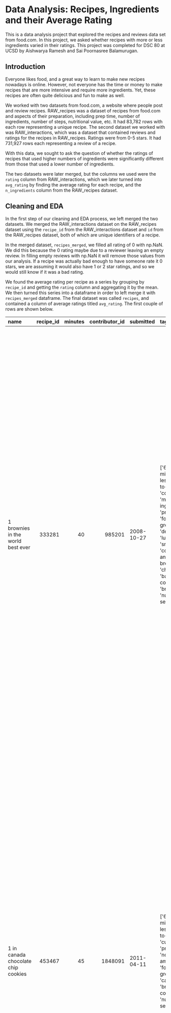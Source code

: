# Data Analysis: Recipes, Ingredients and their Average Rating 
This is a data analysis project that explored the recipes and reviews data set from food.com. In this project, we asked whether recipes with more or less ingredients varied in their ratings. This project was completed for DSC 80 at UCSD by Aishwarya Ramesh and Sai Poornasree Balamurugan.

## Introduction 
Everyone likes food, and a great way to learn to make new recipes nowadays is online. However, not everyone has the time or money to make recipes that are more intensive and require more ingredients. Yet, these recipes are often quite delicious and fun to make as well. 

We worked with two datasets from food.com, a website where people post and review recipes. RAW_recipes was a dataset of recipes from food.com and aspects of their preparation, including prep time, number of ingredients, number of steps, nutritional value, etc. It had 83,782 rows with each row representing a unique recipe. The second dataset we worked with was RAW_interactions, which was a dataset that contained reviews and ratings for the recipes in RAW_recipes. Ratings were from 0-5 stars. It had 731,927 rows each representing a review of a recipe. 

With this data, we sought to ask the question of whether the ratings of recipes that used higher numbers of ingredients were significantly different from those that used a lower number of ingredients. 

The two datasets were later merged, but the columns we used were the `rating` column from RAW_interactions, which we later turned into `avg_rating` by finding the average rating for each recipe, and the `n_ingredients` column from the RAW_recipes dataset.  

## Cleaning and EDA 
In the first step of our cleaning and EDA process, we left merged the two datasets. We merged the RAW_interactions dataset on the RAW_recipes dataset using the `recipe_id` from the RAW_interactions dataset and `id` from the RAW_recipes dataset, both of which are unique identifiers of a recipe. 

In the merged dataset, `recipes_merged`, we filled all rating of 0 with np.NaN. We did this because the 0 rating maybe due to a reviewer leaving an empty review. In filling empty reviews with np.NaN it will remove those values from our analysis. If a recipe was actually bad enough to have someone rate it 0 stars, we are assuming it would also have 1 or 2 star ratings, and so we would still know if it was a bad rating. 

We found the average rating per recipe as a series by grouping by `recipe_id` and getting the `rating` column and aggregating it by the mean. We then turned this series into a dataframe in order to left merge it with `recipes_merged` dataframe. The final dataset was called `recipes`, and contained a column of average ratings titled `avg_rating`. The first couple of rows are shown below. 

| name                                 |   recipe_id |   minutes |   contributor_id | submitted   | tags                                                                                                                                                                                                                        | nutrition                                    |   n_steps | steps                                                                                                                                                                                                                                                                                                                                                                                                                                                                                                                                                                                                                                                                                                                                                                                                                              | description                                                                                                                                                                                                                                                                                                                                                                       | ingredients                                                                                                                                                                    |   n_ingredients |          user_id | date       |   rating | review                                                                                                                                                                                                                                                                                                                                           |   avg_rating |
|:-------------------------------------|------------:|----------:|-----------------:|:------------|:----------------------------------------------------------------------------------------------------------------------------------------------------------------------------------------------------------------------------|:---------------------------------------------|----------:|:-----------------------------------------------------------------------------------------------------------------------------------------------------------------------------------------------------------------------------------------------------------------------------------------------------------------------------------------------------------------------------------------------------------------------------------------------------------------------------------------------------------------------------------------------------------------------------------------------------------------------------------------------------------------------------------------------------------------------------------------------------------------------------------------------------------------------------------|:----------------------------------------------------------------------------------------------------------------------------------------------------------------------------------------------------------------------------------------------------------------------------------------------------------------------------------------------------------------------------------|:-------------------------------------------------------------------------------------------------------------------------------------------------------------------------------|----------------:|-----------------:|:-----------|---------:|:-------------------------------------------------------------------------------------------------------------------------------------------------------------------------------------------------------------------------------------------------------------------------------------------------------------------------------------------------|-------------:|
| 1 brownies in the world    best ever |      333281 |        40 |           985201 | 2008-10-27  | ['60-minutes-or-less', 'time-to-make', 'course', 'main-ingredient', 'preparation', 'for-large-groups', 'desserts', 'lunch', 'snacks', 'cookies-and-brownies', 'chocolate', 'bar-cookies', 'brownies', 'number-of-servings'] | [138.4, 10.0, 50.0, 3.0, 3.0, 19.0, 6.0]     |        10 | ['heat the oven to 350f and arrange the rack in the middle', 'line an 8-by-8-inch glass baking dish with aluminum foil', 'combine chocolate and butter in a medium saucepan and cook over medium-low heat , stirring frequently , until evenly melted', 'remove from heat and let cool to room temperature', 'combine eggs , sugar , cocoa powder , vanilla extract , espresso , and salt in a large bowl and briefly stir until just evenly incorporated', 'add cooled chocolate and mix until uniform in color', 'add flour and stir until just incorporated', 'transfer batter to the prepared baking dish', 'bake until a tester inserted in the center of the brownies comes out clean , about 25 to 30 minutes', 'remove from the oven and cool completely before cutting']                                                  | these are the most; chocolatey, moist, rich, dense, fudgy, delicious brownies that you'll ever make.....sereiously! there's no doubt that these will be your fav brownies ever for you can add things to them or make them plain.....either way they're pure heaven!                                                                                                              | ['bittersweet chocolate', 'unsalted butter', 'eggs', 'granulated sugar', 'unsweetened cocoa powder', 'vanilla extract', 'brewed espresso', 'kosher salt', 'all-purpose flour'] |               9 | 386585           | 2008-11-19 |        4 | These were pretty good, but took forever to bake.  I would send it ended up being almost an hour!  Even then, the brownies stuck to the foil, and were on the overly moist side and not easy to cut.  They did taste quite rich, though!  Made for My 3 Chefs.                                                                                   |            4 |
| 1 in canada chocolate chip cookies   |      453467 |        45 |          1848091 | 2011-04-11  | ['60-minutes-or-less', 'time-to-make', 'cuisine', 'preparation', 'north-american', 'for-large-groups', 'canadian', 'british-columbian', 'number-of-servings']                                                               | [595.1, 46.0, 211.0, 22.0, 13.0, 51.0, 26.0] |        12 | ['pre-heat oven the 350 degrees f', 'in a mixing bowl , sift together the flours and baking powder', 'set aside', 'in another mixing bowl , blend together the sugars , margarine , and salt until light and fluffy', 'add the eggs , water , and vanilla to the margarine / sugar mixture and mix together until well combined', 'add in the flour mixture to the wet ingredients and blend until combined', 'scrape down the sides of the bowl and add the chocolate chips', 'mix until combined', 'scrape down the sides to the bowl again', 'using an ice cream scoop , scoop evenly rounded balls of dough and place of cookie sheet about 1 - 2 inches apart to allow for spreading during baking', 'bake for 10 - 15 minutes or until golden brown on the outside and soft & chewy in the center', 'serve hot and enjoy !'] | this is the recipe that we use at my school cafeteria for chocolate chip cookies. they must be the best chocolate chip cookies i have ever had! if you don't have margarine or don't like it, then just use butter (softened) instead.                                                                                                                                            | ['white sugar', 'brown sugar', 'salt', 'margarine', 'eggs', 'vanilla', 'water', 'all-purpose flour', 'whole wheat flour', 'baking soda', 'chocolate chips']                    |              11 | 424680           | 2012-01-26 |        5 | Originally I was gonna cut the recipe in half (just the 2 of us here), but then we had a park-wide yard sale, & I made the whole batch & used them as enticements for potential buyers ~ what the hey, a free cookie as delicious as these are, definitely works its magic! Will be making these again, for sure! Thanks for posting the recipe! |            5 |
| 412 broccoli casserole               |      306168 |        40 |            50969 | 2008-05-30  | ['60-minutes-or-less', 'time-to-make', 'course', 'main-ingredient', 'preparation', 'side-dishes', 'vegetables', 'easy', 'beginner-cook', 'broccoli']                                                                        | [194.8, 20.0, 6.0, 32.0, 22.0, 36.0, 3.0]    |         6 | ['preheat oven to 350 degrees', 'spray a 2 quart baking dish with cooking spray , set aside', 'in a large bowl mix together broccoli , soup , one cup of cheese , garlic powder , pepper , salt , milk , 1 cup of french onions , and soy sauce', 'pour into baking dish , sprinkle remaining cheese over top', 'bake for 25 minutes or until cheese is lightly browned', 'sprinkle with rest of french fried onions and bake until onions are browned and cheese is bubbly , about 10 more minutes']                                                                                                                                                                                                                                                                                                                              | since there are already 411 recipes for broccoli casserole posted to "zaar" ,i decided to call this one  #412 broccoli casserole.i don't think there are any like this one in the database. i based this one on the famous "green bean casserole" from campbell's soup. but i think mine is better since i don't like cream of mushroom soup.submitted to "zaar" on may 28th,2008 | ['frozen broccoli cuts', 'cream of chicken soup', 'sharp cheddar cheese', 'garlic powder', 'ground black pepper', 'salt', 'milk', 'soy sauce', 'french-fried onions']          |               9 |  29782           | 2008-12-31 |        5 | This was one of the best broccoli casseroles that I have ever made.  I made my own chicken soup for this recipe. I was a bit worried about the tsp of soy sauce but it gave the casserole the best flavor. YUM!                                                                                                                                  |            5 |
|                                      |             |           |                  |             |                                                                                                                                                                                                                             |                                              |           |                                                                                                                                                                                                                                                                                                                                                                                                                                                                                                                                                                                                                                                                                                                                                                                                                                    |                                                                                                                                                                                                                                                                                                                                                                                   |                                                                                                                                                                                |                 |                  |            |          | The photos you took (shapeweaver) inspired me to make this recipe and it actually does look just like them when it comes out of the oven.                                                                                                                                                                                                        |              |
|                                      |             |           |                  |             |                                                                                                                                                                                                                             |                                              |           |                                                                                                                                                                                                                                                                                                                                                                                                                                                                                                                                                                                                                                                                                                                                                                                                                                    |                                                                                                                                                                                                                                                                                                                                                                                   |                                                                                                                                                                                |                 |                  |            |          | Thanks so much for sharing your recipe shapeweaver. It was wonderful!  Going into my family's favorite Zaar cookbook :)                                                                                                                                                                                                                          |              |
| 412 broccoli casserole               |      306168 |        40 |            50969 | 2008-05-30  | ['60-minutes-or-less', 'time-to-make', 'course', 'main-ingredient', 'preparation', 'side-dishes', 'vegetables', 'easy', 'beginner-cook', 'broccoli']                                                                        | [194.8, 20.0, 6.0, 32.0, 22.0, 36.0, 3.0]    |         6 | ['preheat oven to 350 degrees', 'spray a 2 quart baking dish with cooking spray , set aside', 'in a large bowl mix together broccoli , soup , one cup of cheese , garlic powder , pepper , salt , milk , 1 cup of french onions , and soy sauce', 'pour into baking dish , sprinkle remaining cheese over top', 'bake for 25 minutes or until cheese is lightly browned', 'sprinkle with rest of french fried onions and bake until onions are browned and cheese is bubbly , about 10 more minutes']                                                                                                                                                                                                                                                                                                                              | since there are already 411 recipes for broccoli casserole posted to "zaar" ,i decided to call this one  #412 broccoli casserole.i don't think there are any like this one in the database. i based this one on the famous "green bean casserole" from campbell's soup. but i think mine is better since i don't like cream of mushroom soup.submitted to "zaar" on may 28th,2008 | ['frozen broccoli cuts', 'cream of chicken soup', 'sharp cheddar cheese', 'garlic powder', 'ground black pepper', 'salt', 'milk', 'soy sauce', 'french-fried onions']          |               9 |      1.19628e+06 | 2009-04-13 |        5 | I made this for my son's first birthday party this weekend. Our guests INHALED it! Everyone kept saying how delicious it was. I was I could have gotten to try it.                                                                                                                                                                               |            5 |
| 412 broccoli casserole               |      306168 |        40 |            50969 | 2008-05-30  | ['60-minutes-or-less', 'time-to-make', 'course', 'main-ingredient', 'preparation', 'side-dishes', 'vegetables', 'easy', 'beginner-cook', 'broccoli']                                                                        | [194.8, 20.0, 6.0, 32.0, 22.0, 36.0, 3.0]    |         6 | ['preheat oven to 350 degrees', 'spray a 2 quart baking dish with cooking spray , set aside', 'in a large bowl mix together broccoli , soup , one cup of cheese , garlic powder , pepper , salt , milk , 1 cup of french onions , and soy sauce', 'pour into baking dish , sprinkle remaining cheese over top', 'bake for 25 minutes or until cheese is lightly browned', 'sprinkle with rest of french fried onions and bake until onions are browned and cheese is bubbly , about 10 more minutes']                                                                                                                                                                                                                                                                                                                              | since there are already 411 recipes for broccoli casserole posted to "zaar" ,i decided to call this one  #412 broccoli casserole.i don't think there are any like this one in the database. i based this one on the famous "green bean casserole" from campbell's soup. but i think mine is better since i don't like cream of mushroom soup.submitted to "zaar" on may 28th,2008 | ['frozen broccoli cuts', 'cream of chicken soup', 'sharp cheddar cheese', 'garlic powder', 'ground black pepper', 'salt', 'milk', 'soy sauce', 'french-fried onions']          |               9 | 768828           | 2013-08-02 |        5 | Loved this.  Be sure to completely thaw the broccoli.  I didn&#039;t and it didn&#039;t get done in time specified.  Just cooked it a little longer though and it was perfect.  Thanks Chef.                                                                                                                                                     |            5 |

We then checked the data types of the `n_ingredients` and `rating` columns. The `n_ingredients` columns is of integer data type and the `rating` column is of float data type. 

### Univariate Analysis of `n_ingredients` and `avg_rating`

First we started by looking at the descriptive statistics of `n_ingredients`, this is shown below. The mean is 9.21 ingredients, the minimum is 1 ingredient and the maximum is 37 ingredients. 

|       |   n_ingredients |
|:------|----------------:|
| count |     83782       |
| mean  |         9.21402 |
| std   |         3.83046 |
| min   |         1       |
| 25%   |         6       |
| 50%   |         9       |
| 75%   |        12       |
| max   |        37       |

We then plotted the histogram for the distribution of `n_ingredients`. This is shown below. 

<iframe src="assets/n_ingredients_hist.html" width=800 height=600 frameBorder=0></iframe>

The distribution of `n_ingredients` is shown above. It is slightly right skewed, but is approximately normally distributed. 

Next, we examined the distribution of `avg_rating`. The descriptive statistics are shown in the table below. 

|       |   avg_rating |
|:------|-------------:|
| count | 81173        |
| mean  |     4.62536  |
| std   |     0.640763 |
| min   |     1        |
| 25%   |     4.5      |
| 50%   |     5        |
| 75%   |     5        |
| max   |     5        |

The mean of `avg_rating` was 4.63 stars with the minimum average rating being 1 star, and the maximum being 5 stars.
Next, we plotted the distribution of this variable as a histogram.

<iframe src="assets/avg_rating_hist.html" width=800 height=600 frameBorder=0></iframe>

From the histogram of average ratings we observe that most dishes are highly rated, with the peak of the histogram being at a rating of 5.

### Bivariate Analysis

Next, we conducted a bivariate analysis of `n_ingredients` and `avg_rating`. In order to do this, we created a scatterplot, where the x-axis was number of ingredients and the y-axis was the average rating. 

This plot is shown below. 

<iframe src="assets/scatter.html" width=800 height=600 frameBorder=0></iframe>

From the scatterplot above, we can observe that recipes with less ingredients seem to have more high ratings. However, this might also be because there are more data between 5-20 ingredients than beyond that point. Hypothesis tests will need to be done to conclude whether recipes with lower or higher ingredients get higher ratings.

### Interesting Aggregates -- Pivot Table

Next, we examined interesting aggregates in the data. Namely, we created a pivot table by categorizing `n_ingredients` and `avg_rating` to get two categorical variables for the pivot table, and saving these categories in columns called `ing_size_label` and `rating_category`. For `n_ingredients`, we categorized recipes with less than or equal to 9 ingredients as 'low' and more than 9 to be 'high' as their `ing_size_label`. For `avg_rating`, we categorized each recipe according to the range of its average rating. For example, if a recipe had an average rating of 3.5 stars, it had a value of '3 to 4 star rating' in the `rating_category` column. 

The first two rows of the new `recipes` dataframe with these additions is shown below.

| name                                 |   recipe_id |   minutes |   contributor_id | submitted   | tags                                                                                                                                                                                                                        | nutrition                                    |   n_steps | steps                                                                                                                                                                                                                                                                                                                                                                                                                                                                                                                                                                                                                                                                                                                                                                                                                              | description                                                                                                                                                                                                                                                          | ingredients                                                                                                                                                                    |   n_ingredients |   user_id | date       |   rating | review                                                                                                                                                                                                                                                                                                                                           |   avg_rating | ing_size_label   | rating_categories   |
|:-------------------------------------|------------:|----------:|-----------------:|:------------|:----------------------------------------------------------------------------------------------------------------------------------------------------------------------------------------------------------------------------|:---------------------------------------------|----------:|:-----------------------------------------------------------------------------------------------------------------------------------------------------------------------------------------------------------------------------------------------------------------------------------------------------------------------------------------------------------------------------------------------------------------------------------------------------------------------------------------------------------------------------------------------------------------------------------------------------------------------------------------------------------------------------------------------------------------------------------------------------------------------------------------------------------------------------------|:---------------------------------------------------------------------------------------------------------------------------------------------------------------------------------------------------------------------------------------------------------------------|:-------------------------------------------------------------------------------------------------------------------------------------------------------------------------------|----------------:|----------:|:-----------|---------:|:-------------------------------------------------------------------------------------------------------------------------------------------------------------------------------------------------------------------------------------------------------------------------------------------------------------------------------------------------|-------------:|:-----------------|:--------------------|
| 1 brownies in the world    best ever |      333281 |        40 |           985201 | 2008-10-27  | ['60-minutes-or-less', 'time-to-make', 'course', 'main-ingredient', 'preparation', 'for-large-groups', 'desserts', 'lunch', 'snacks', 'cookies-and-brownies', 'chocolate', 'bar-cookies', 'brownies', 'number-of-servings'] | [138.4, 10.0, 50.0, 3.0, 3.0, 19.0, 6.0]     |        10 | ['heat the oven to 350f and arrange the rack in the middle', 'line an 8-by-8-inch glass baking dish with aluminum foil', 'combine chocolate and butter in a medium saucepan and cook over medium-low heat , stirring frequently , until evenly melted', 'remove from heat and let cool to room temperature', 'combine eggs , sugar , cocoa powder , vanilla extract , espresso , and salt in a large bowl and briefly stir until just evenly incorporated', 'add cooled chocolate and mix until uniform in color', 'add flour and stir until just incorporated', 'transfer batter to the prepared baking dish', 'bake until a tester inserted in the center of the brownies comes out clean , about 25 to 30 minutes', 'remove from the oven and cool completely before cutting']                                                  | these are the most; chocolatey, moist, rich, dense, fudgy, delicious brownies that you'll ever make.....sereiously! there's no doubt that these will be your fav brownies ever for you can add things to them or make them plain.....either way they're pure heaven! | ['bittersweet chocolate', 'unsalted butter', 'eggs', 'granulated sugar', 'unsweetened cocoa powder', 'vanilla extract', 'brewed espresso', 'kosher salt', 'all-purpose flour'] |               9 |    386585 | 2008-11-19 |        4 | These were pretty good, but took forever to bake.  I would send it ended up being almost an hour!  Even then, the brownies stuck to the foil, and were on the overly moist side and not easy to cut.  They did taste quite rich, though!  Made for My 3 Chefs.                                                                                   |            4 | low              | 3 to 4 star rating  |
| 1 in canada chocolate chip cookies   |      453467 |        45 |          1848091 | 2011-04-11  | ['60-minutes-or-less', 'time-to-make', 'cuisine', 'preparation', 'north-american', 'for-large-groups', 'canadian', 'british-columbian', 'number-of-servings']                                                               | [595.1, 46.0, 211.0, 22.0, 13.0, 51.0, 26.0] |        12 | ['pre-heat oven the 350 degrees f', 'in a mixing bowl , sift together the flours and baking powder', 'set aside', 'in another mixing bowl , blend together the sugars , margarine , and salt until light and fluffy', 'add the eggs , water , and vanilla to the margarine / sugar mixture and mix together until well combined', 'add in the flour mixture to the wet ingredients and blend until combined', 'scrape down the sides of the bowl and add the chocolate chips', 'mix until combined', 'scrape down the sides to the bowl again', 'using an ice cream scoop , scoop evenly rounded balls of dough and place of cookie sheet about 1 - 2 inches apart to allow for spreading during baking', 'bake for 10 - 15 minutes or until golden brown on the outside and soft & chewy in the center', 'serve hot and enjoy !'] | this is the recipe that we use at my school cafeteria for chocolate chip cookies. they must be the best chocolate chip cookies i have ever had! if you don't have margarine or don't like it, then just use butter (softened) instead.                               | ['white sugar', 'brown sugar', 'salt', 'margarine', 'eggs', 'vanilla', 'water', 'all-purpose flour', 'whole wheat flour', 'baking soda', 'chocolate chips']                    |              11 |    424680 | 2012-01-26 |        5 | Originally I was gonna cut the recipe in half (just the 2 of us here), but then we had a park-wide yard sale, & I made the whole batch & used them as enticements for potential buyers ~ what the hey, a free cookie as delicious as these are, definitely works its magic! Will be making these again, for sure! Thanks for posting the recipe! |            5 | high             | 4 to 5 star rating  |

We then created a pivot table indexed by the `ing_size_label` i.e. whether it had a low or high number of ingredients and the rating category. We aggregated it by the count function and the values were the numbers of reviews within each category. The pivot table is shown below. 

| ing_size_label   |   1 star or less |   1 to 2 star rating |   2 to 3 star rating |   3 to 4 star rating |   4 to 5 star rating |
|:-----------------|-----------------:|---------------------:|---------------------:|---------------------:|---------------------:|
| high             |              292 |                  327 |                 1641 |                 9975 |                82594 |
| low              |              405 |                  462 |                 2328 |                13432 |               120196 |

For example, the number of reviews that were 1 star or less for recipes that had a high number of ingredients was 292. From this pivot table, we can see that recipes with lower number of ingredients had more 4 to 5 star reviews as compared to recipes with higher number of ingredients. This could also be because there were more reviews for recipes with lower ingredients than for recipes with higher ingredients. 

## Assessment of Missingness

### NMAR
We believe that the `rating` column has potential to be NMAR. This is because we observed that there were many more higher ratings than lower ratings. This could be because people are more likely to review recipes if they actually liked the recipes and people might also be less likely to leave a negative review publicly. For these reasons the missingness of the data could depend on the data itself. 

### Finding dependency of columns 
First we evaluated the missingness within each column of the dataset. 

|                   |     0 |
|:------------------|------:|
| name              |     1 |
| recipe_id         |     0 |
| minutes           |     0 |
| contributor_id    |     0 |
| submitted         |     0 |
| tags              |     0 |
| nutrition         |     0 |
| n_steps           |     0 |
| steps             |     0 |
| description       |   114 |
| ingredients       |     0 |
| n_ingredients     |     0 |
| user_id           |     1 |
| date              |     1 |
| rating            | 15036 |
| review            |    58 |
| avg_rating        |  2777 |
| ing_size_label    |     0 |
| rating_categories |     0 |

It seems like the column with the most missing data is `rating`. We can check its dependency on other columns using a permutation test. A good test statistic to use would be the absolute difference of means.

We defined a function for running a permutation test on the missing data. 

First, we checked whether the missingness of `rating` depended on `n_ingredients`. After running the permutation test we got a p-value of 0.0, which indicated that the missingness of `rating` does depend on `n_ingredients`. 

<iframe src="assets/n_ing_missing.html" width=800 height=600 frameBorder=0></iframe>

From the results of the permutation test, we reject the null hypothesis that there is no relationship between the missingness of `rating` and `n_ingredients` column. We can conclude that `rating` seems to be MAR with respect to `n_ingredients`. The red line above indicates the observed test statistic of 0.16, which is clearly far beyond any of the simulated stats. 

Next, we checked the relationship between the missingness of `rating` and `minutes` column, which is the preparation time for each recipe.  

<iframe src="assets/minutes_missing.html" width=800 height=600 frameBorder=0></iframe>

From the permutation test and figure above, we fail to reject the null hypothesis that the missingness of `rating` does not depend on `minutes`. That is, the missingness of `rating` does not depend on the values of the `minutes` column. We got a p-value of around 0.13, which is greater than 0.05. Clearly, our observed test stat (red line) falls in the range of the simulated test stats.

## Hypothesis Testing

Null Hypothesis: There is no significant difference in average rating between recipes that have a lower number of ingredients vs a higher number of ingredients. 

Alternate: There is a significant difference in average rating between recipes that have a lower number of ingredients vs a higher number of ingredients. 

We conducted this hypothesis test using permutation. That is, we created a separate dataframe that just had the columns we wanted -- `recipe_id`, `avg_rating` and the `ing_size_label` which represented whether a recipe used a low or high number of ingredients. We also dropped duplicate rows, so each row represented a single recipe. We called this dataframe `hyp_df`, and a few rows are shown below. 

|    |   recipe_id |   avg_rating | ing_size_label   | ing_size_label_shuffled   |
|---:|------------:|-------------:|:-----------------|:--------------------------|
|  0 |      333281 |            4 | low              | low                       |
|  1 |      453467 |            5 | high             | high                      |
|  2 |      306168 |            5 | low              | high                      |

We conducted the permutation test by permuting the `ing_size_label` column. First, we calculated our observed test statistic. Our test statistic of choice was the absolute difference of means. Then, we permuted the `ing_size_label` column and calculated simulated test statistics under the null. Finally, we calculated the proportion of these simulated statistics that were greater than the observed test statistic, and this was the p-value. A figure showing our simulated test statistics, and our observed test statistic is shown below.

<iframe src="assets/hyp_test.html" width=800 height=600 frameBorder=0></iframe>

From the p-value and the graph above, we fail to reject the null hypothesis that there is no significant difference in average rating between recipes with less ingredients or more ingredients. This is because the p-value was 0.3797, which is much higher than the threshold of 0.05. From the graph, we can see that our observed test statistic (red line) is within the bounds of simulated test statistics as well. 